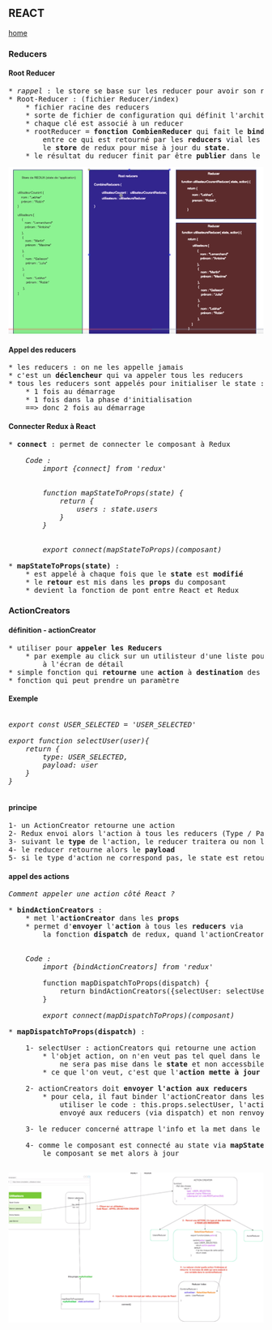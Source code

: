 ## REACT

[home](../../index-js.md)

### Reducers

#### Root Reducer
<pre>
* <i>rappel</i> : le store se base sur les reducer pour avoir son résultat
* Root-Reducer : (fichier Reducer/index)
    * fichier racine des reducers
    * sorte de fichier de configuration qui définit l'architecture du store
    * chaque clé est associé à un reducer 
    * rootReducer = <b>fonction CombienReducer</b> qui fait le <b>binding / mapping </b> 
        entre ce qui est retourné par les <b>reducers</b> vial les <b>clés</b> et 
        le <b>store</b> de redux pour mise à jour du <b>state</b>.
    * le résultat du reducer finit par être <b>publier</b> dans le store
</pre>

![root-reducer](./img/react/0-root-reducer.png)

#### Appel des reducers
<pre>
* les reducers : on ne les appelle jamais
* c'est un <b>déclencheur</b> qui va appeler tous les reducers
* tous les reducers sont appelés pour initialiser le state :
    * 1 fois au démarrage
    * 1 fois dans la phase d'initialisation
    ==> donc 2 fois au démarrage
</pre>

#### Connecter Redux à React
<pre>
* <b>connect</b> : permet de connecter le composant à Redux

    <i>Code : </i>
        <i>import {connect] from 'redux'</i>
        
        <i>
        function mapStateToProps(state) {
            return {
                users : state.users    
            }
        }
        </i>

        <i>export connect(mapStateToProps)(composant)</i>

* <b>mapStateToProps(state)</b> :
    * est appelé à chaque fois que le <b>state</b> est <b>modifié</b>
    * le <b>retour</b> est mis dans les <b>props</b> du composant
    * devient la fonction de pont entre React et Redux
</pre>

### ActionCreators

#### définition - actionCreator
<pre>
* utiliser pour <b>appeler les Reducers</b>
    * par exemple au click sur un utilisteur d'une liste pour accéder
        à l'écran de détail
* simple fonction qui <b>retourne</b> une <b>action</b> à <b>destination</b> des <b>reducers</b>
* fonction qui peut prendre un paramètre 
</pre>

#### Exemple
<pre>
<i>
export const USER_SELECTED = 'USER_SELECTED'

export function selectUser(user){
    return {
        type: USER_SELECTED,
        payload: user
    }
}
</i>
</pre>

#### principe
<pre>
1- un ActionCreator retourne une action
2- Redux envoi alors l'action à tous les reducers (Type / Payload)
3- suivant le <b>type</b> de l'action, le reducer traitera ou non l'action
4- le reducer retourne alors le <b>payload</b>
5- si le type d'action ne correspond pas, le state est retourné
</pre>

#### appel des actions
<pre>
<i>Comment appeler une action côté React ?</i>

* <b>bindActionCreators</b> : 
    * met l'<b>actionCreator</b> dans les <b>props</b>
    * permet d'<b>envoyer</b> l'<b>action</b> à tous les <b>reducers</b> via 
        la fonction <b>dispatch</b> de redux, quand l'actionCreator est déclenché.
    

    <i>Code : </i>
        <i>import {bindActionCreators] from 'redux'</i>
        
        function mapDispatchToProps(dispatch) {
            return bindActionCreators({selectUser: selectUser}, dispatch);
        }

        <i>export connect(mapDispatchToProps)(composant)</i>

* <b>mapDispatchToProps(dispatch)</b> :

    1- selectUser : actionCreators qui retourne une action
        * l'objet action, on n'en veut pas tel quel dans le composant car l'<b>info</b>
            ne sera pas mise dans le <b>state</b> et non accessbile de façon permanente
        * ce que l'on veut, c'est que l'<b>action mette à jour le store</b> de redux

    2- actionCreators doit <b>envoyer l'action aux reducers</b>
        * pour cela, il faut binder l'actionCreator dans les props et quand on
            utiliser le code : this.props.selectUser, l'action est alors 
            envoyé aux reducers (via dispatch) et non renvoyé au composant

    3- le reducer concerné attrape l'info et la met dans le state

    4- comme le composant est connecté au state via <b>mapStateToProps</b>,
        le composant se met alors à jour
    
</pre>

![root-reducer](./img/react/1-schema-react-reducer.PNG)
